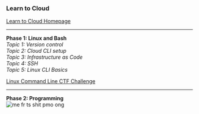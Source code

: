 ### Learn to Cloud 

[Learn to Cloud Homepage](https://learntocloud.guide)

---

**Phase 1: Linux and Bash**  
*Topic 1: Version control*     
*Topic 2: Cloud CLI setup*   
*Topic 3: Infrastructure as Code*  
*Topic 4: SSH*    
*Topic 5: Linux CLI Basics*   

[Linux Command Line CTF Challenge](https://learntocloud.guide/phase1/ctf)  

---

**Phase 2: Programming**  
![me fr ts shit pmo ong](https://media.tenor.com/3Q0l2AzpBSsAAAAM/swag-cat-mad-watch-this-swag.gif)  

